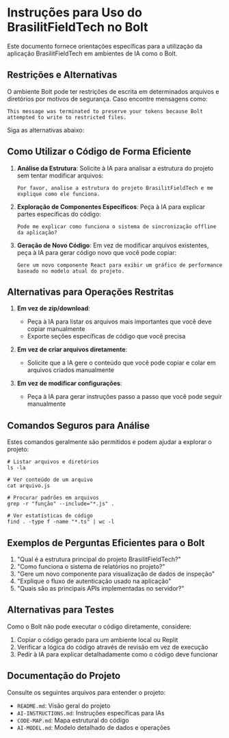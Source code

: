 # Instruções para Uso do BrasilitFieldTech no Bolt

Este documento fornece orientações específicas para a utilização da aplicação BrasilitFieldTech em ambientes de IA como o Bolt.

## Restrições e Alternativas

O ambiente Bolt pode ter restrições de escrita em determinados arquivos e diretórios por motivos de segurança. Caso encontre mensagens como:

```
This message was terminated to preserve your tokens because Bolt attempted to write to restricted files.
```

Siga as alternativas abaixo:

## Como Utilizar o Código de Forma Eficiente

1. **Análise da Estrutura**: Solicite à IA para analisar a estrutura do projeto sem tentar modificar arquivos:
   ```
   Por favor, analise a estrutura do projeto BrasilitFieldTech e me explique como ele funciona.
   ```

2. **Exploração de Componentes Específicos**: Peça à IA para explicar partes específicas do código:
   ```
   Pode me explicar como funciona o sistema de sincronização offline da aplicação?
   ```

3. **Geração de Novo Código**: Em vez de modificar arquivos existentes, peça à IA para gerar código novo que você pode copiar:
   ```
   Gere um novo componente React para exibir um gráfico de performance baseado no modelo atual do projeto.
   ```

## Alternativas para Operações Restritas

1. **Em vez de zip/download**:
   - Peça à IA para listar os arquivos mais importantes que você deve copiar manualmente
   - Exporte seções específicas de código que você precisa

2. **Em vez de criar arquivos diretamente**:
   - Solicite que a IA gere o conteúdo que você pode copiar e colar em arquivos criados manualmente

3. **Em vez de modificar configurações**:
   - Peça à IA para gerar instruções passo a passo que você pode seguir manualmente

## Comandos Seguros para Análise

Estes comandos geralmente são permitidos e podem ajudar a explorar o projeto:

```
# Listar arquivos e diretórios
ls -la

# Ver conteúdo de um arquivo
cat arquivo.js

# Procurar padrões em arquivos
grep -r "função" --include="*.js" .

# Ver estatísticas de código
find . -type f -name "*.ts" | wc -l
```

## Exemplos de Perguntas Eficientes para o Bolt

1. "Qual é a estrutura principal do projeto BrasilitFieldTech?"
2. "Como funciona o sistema de relatórios no projeto?"
3. "Gere um novo componente para visualização de dados de inspeção"
4. "Explique o fluxo de autenticação usado na aplicação"
5. "Quais são as principais APIs implementadas no servidor?"

## Alternativas para Testes

Como o Bolt não pode executar o código diretamente, considere:

1. Copiar o código gerado para um ambiente local ou Replit
2. Verificar a lógica do código através de revisão em vez de execução
3. Pedir à IA para explicar detalhadamente como o código deve funcionar

## Documentação do Projeto

Consulte os seguintes arquivos para entender o projeto:

- `README.md`: Visão geral do projeto
- `AI-INSTRUCTIONS.md`: Instruções específicas para IAs
- `CODE-MAP.md`: Mapa estrutural do código
- `AI-MODEL.md`: Modelo detalhado de dados e operações